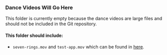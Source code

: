 
### Dance Videos Will Go Here

This folder is currently empty because the dance videos are large files and should not be included in the Git repository.

#### This folder should include:
- ``seven-rings.mov`` and ``test-app.mov`` which can be found in [here](https://drive.google.com/drive/folders/1KEBS4vHSfZPdqgpCSK7do0r8hSjc7tpv).
